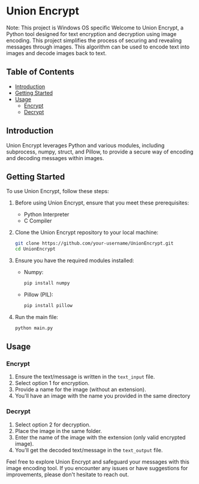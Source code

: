 # Union Encrypt
Note: This project is Windows OS specific
Welcome to Union Encrypt, a Python tool designed for text encryption and decryption using image encoding. This project simplifies the process of securing and revealing messages through images.
This algorithm can be used to encode text into images and decode images back to text.

## Table of Contents
- [Introduction](#introduction)
- [Getting Started](#getting-started)
- [Usage](#usage)
  - [Encrypt](#encrypt)
  - [Decrypt](#decrypt)

## Introduction<a name="introduction"></a>

Union Encrypt leverages Python and various modules, including subprocess, numpy, struct, and Pillow, to provide a secure way of encoding and decoding messages within images.

## Getting Started<a name="getting-started"></a>

To use Union Encrypt, follow these steps:
1. Before using Union Encrypt, ensure that you meet these prerequisites:
   - Python Interpreter
   - C Compiler
2. Clone the Union Encrypt repository to your local machine:

    ```bash
    git clone https://github.com/your-username/UnionEncrypt.git
    cd UnionEncrypt
    ```

3. Ensure you have the required modules installed:
   - Numpy:
     ```bash
     pip install numpy
     ```
   - Pillow (PIL):
     ```bash
     pip install pillow
     ```

4. Run the main file:

    ```bash
    python main.py
    ```

## Usage<a name="usage"></a>

### Encrypt<a name="encrypt"></a>

1. Ensure the text/message is written in the `text_input` file.
2. Select option 1 for encryption.
3. Provide a name for the image (without an extension).
4. You'll have an image with the name you provided in the same directory

### Decrypt<a name="decrypt"></a>

1. Select option 2 for decryption.
2. Place the image in the same folder.
3. Enter the name of the image with the extension (only valid encrypted image).
4. You'll get the decoded text/message in the `text_output` file.

Feel free to explore Union Encrypt and safeguard your messages with this image encoding tool. If you encounter any issues or have suggestions for improvements, please don't hesitate to reach out.
